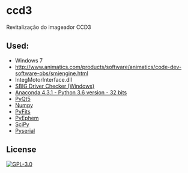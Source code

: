 # ccd3
Revitalização do imageador CCD3

## Used:
  * Windows 7
  * http://www.animatics.com/products/software/animatics/code-dev-software-obs/smiengine.html
  * IntegMotorInterface.dll
  * [SBIG Driver Checker (Windows)](http://diffractionlimited.com/support/sbig-archives/)
  * [Anaconda 4.3.1 - Python 3.6 version - 32 bits](https://www.continuum.io/downloads)
  * [PyQt5](#pyqt5)
  * [Numpy](#numpy)
  * [PyFits](#pyfits)
  * [PyEphem](#pyephem)
  * [SciPy](#scipy)
  * [Pyserial](#Pyserial)


## License

[![GPL-3.0](https://www.gnu.org/graphics/gplv3-127x51.png)](https://www.gnu.org/licenses/quick-guide-gplv3.html)
